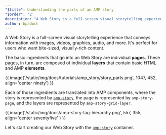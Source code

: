 ```yaml
---
"$title": Understanding the parts of an AMP story
"$order": '2'
description: "A Web Story is a full-screen visual storytelling experience that conveys information with images, videos, graphics, audio, and more. It's perfect for users ..."
author: bpaduch
---
```


A Web Story is a full-screen visual storytelling experience that conveys information with images, videos, graphics, audio, and more. It's perfect for users who want bite-sized, visually-rich content.

The basic ingredients that go into an Web Story are individual **pages**. These pages, in turn, are composed of individual **layers** that contain basic HTML and AMP **elements**.

{{ image('/static/img/docs/tutorials/amp_story/story_parts.png', 1047, 452, align='center ninety') }}

Each of those ingredients are translated into AMP components, where the story is represented by [`amp-story`](../../../../documentation/components/reference/amp-story.md), the page is represented by `amp-story-page`, and the layers are represented by `amp-story-grid-layer`.

{{ image('/static/img/docs/amp-story-tag-hierarchy.png', 557, 355, align='center seventyfive' ) }}

Let's start creating our Web Story with the [`amp-story`](../../../../documentation/components/reference/amp-story.md) container.
